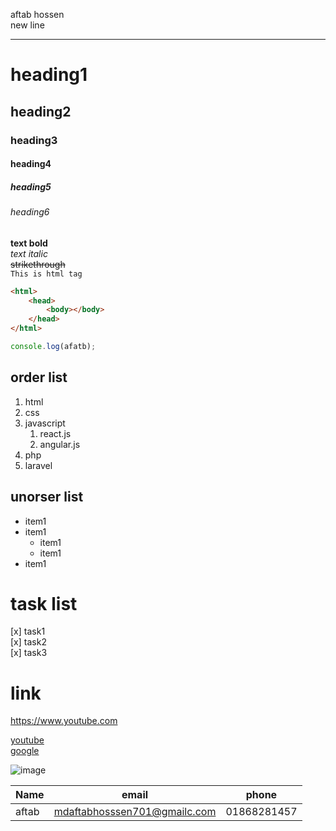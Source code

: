 aftab hossen  
new line  
___

# heading1
## heading2
### heading3 
#### heading4
##### heading5
###### heading6

__text bold__  
_text italic_  
~~strikethrough~~  
`This is html tag`
``` HTML
<html>
    <head>
        <body></body>
    </head>
</html>
```
``` Javascript
console.log(afatb);
```

## order list
1. html  
2. css  
3. javascript  
    1. react.js
    2. angular.js
4. php
5. laravel 

## unorser list  
- item1  
- item1  
    - item1  
    - item1  
- item1  

# task list
[x] task1  
[x] task2  
[x] task3  

# link
https://www.youtube.com

[youtube](https:www.youtube.com)  
[google](https://www.google.com)  

![image](img/me.JPG)  

| Name | email | phone | 
| ---- | ------| ------| 
|aftab|mdaftabhosssen701@gmailc.com|01868281457|


